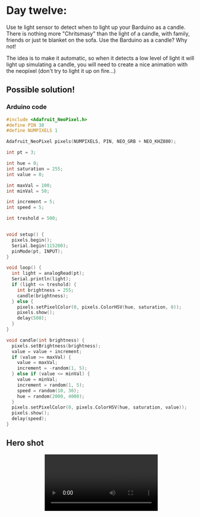# Day twelve:

Use te light sensor to detect when to light up your Barduino as a candle. There is nothing more "Chritsmasy" than the light of a candle, with family, friends or just te blanket on the sofa. Use the Barduino as a candle? Why not!

The idea is to make it automatic, so when it detects a low level of light it will light up simulating a candle, you will need to create a nice animation with the neopixel (don't try to light it up on fire...)

## Possible solution!

### Arduino code

```c++
#include <Adafruit_NeoPixel.h>
#define PIN 38
#define NUMPIXELS 1

Adafruit_NeoPixel pixels(NUMPIXELS, PIN, NEO_GRB + NEO_KHZ800);

int pt = 3;

int hue = 0;
int saturation = 255;
int value = 0;

int maxVal = 100;
int minVal = 50;

int increment = 5;
int speed = 5;

int treshold = 500;


void setup() {
  pixels.begin();
  Serial.begin(115200);
  pinMode(pt, INPUT);
}

void loop() {
  int light = analogRead(pt);
  Serial.println(light);
  if (light <= treshold) {
    int brightness = 255;
    candle(brightness);
  } else {
    pixels.setPixelColor(0, pixels.ColorHSV(hue, saturation, 0));
    pixels.show();
    delay(500);
  }
}

void candle(int brightness) {
  pixels.setBrightness(brightness);
  value = value + increment;
  if (value >= maxVal) {
    value = maxVal;
    increment = -random(1, 5);
  } else if (value <= minVal) {
    value = minVal;
    increment = random(1, 5);
    speed = random(10, 30);
    hue = random(2000, 4000);
  }
  pixels.setPixelColor(0, pixels.ColorHSV(hue, saturation, value));
  pixels.show();
  delay(speed);
}

```

## Hero shot

<video controls autoplay loop style="display: block; margin: auto;">
    <source src="../../../video/day12.mp4" type="video/mp4">
</video>